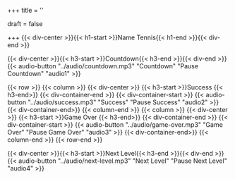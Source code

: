+++
title = ''

draft = false

+++
{{< div-center >}}{{< h1-start >}}Name Tennis{{< h1-end >}}{{< div-end >}}

{{< div-center >}}{{< h3-start >}}Countdown{{< h3-end >}}{{< div-end >}}
{{< audio-button "../audio/countdown.mp3" "Countdown" "Pause Countdown" "audio1" >}}

{{< row >}}
    {{< column >}}
        {{< div-center >}}
            {{< h3-start >}}Success {{< h3-end>}}
        {{< div-container-end >}}
        {{< div-container-start >}}
            {{< audio-button "../audio/success.mp3" "Success" "Pause Success" "audio2" >}}
        {{< div-container-end>}}
    {{< column-end >}}
    {{< column >}}
      {{< div-center >}}
            {{< h3-start >}}Game Over {{< h3-end>}}
        {{< div-container-end >}}
        {{< div-container-start >}}
            {{< audio-button "../audio/game-over.mp3" "Game Over" "Pause Game Over" "audio3" >}}
        {{< div-container-end>}}
    {{< column-end >}}
{{< row-end >}}    

{{< div-center >}}{{< h3-start >}}Next Level{{< h3-end >}}{{< div-end >}}
{{< audio-button "../audio/next-level.mp3" "Next Level" "Pause Next Level" "audio4" >}}
